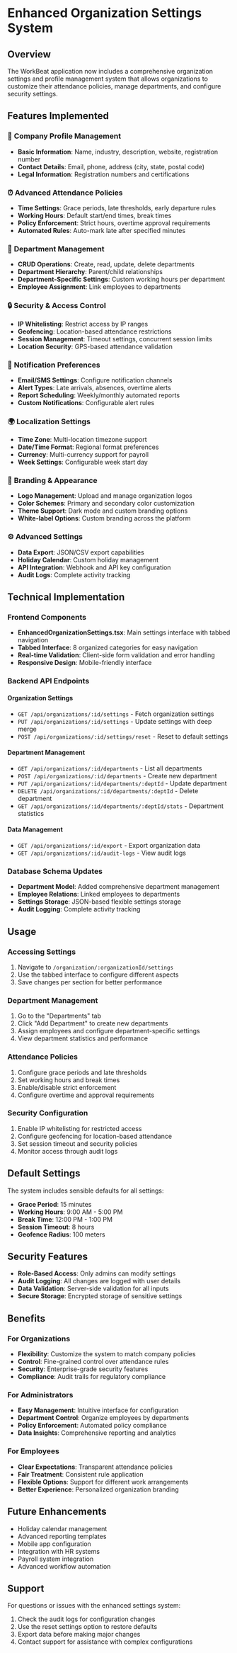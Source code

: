 # Enhanced Organization Settings System

## Overview
The WorkBeat application now includes a comprehensive organization settings and profile management system that allows organizations to customize their attendance policies, manage departments, and configure security settings.

## Features Implemented

### 🏢 **Company Profile Management**
- **Basic Information**: Name, industry, description, website, registration number
- **Contact Details**: Email, phone, address (city, state, postal code)
- **Legal Information**: Registration numbers and certifications

### ⏰ **Advanced Attendance Policies**
- **Time Settings**: Grace periods, late thresholds, early departure rules
- **Working Hours**: Default start/end times, break times
- **Policy Enforcement**: Strict hours, overtime approval requirements
- **Automated Rules**: Auto-mark late after specified minutes

### 👥 **Department Management**
- **CRUD Operations**: Create, read, update, delete departments
- **Department Hierarchy**: Parent/child relationships
- **Department-Specific Settings**: Custom working hours per department
- **Employee Assignment**: Link employees to departments

### 🔒 **Security & Access Control**
- **IP Whitelisting**: Restrict access by IP ranges
- **Geofencing**: Location-based attendance restrictions
- **Session Management**: Timeout settings, concurrent session limits
- **Location Security**: GPS-based attendance validation

### 🔔 **Notification Preferences**
- **Email/SMS Settings**: Configure notification channels
- **Alert Types**: Late arrivals, absences, overtime alerts
- **Report Scheduling**: Weekly/monthly automated reports
- **Custom Notifications**: Configurable alert rules

### 🌍 **Localization Settings**
- **Time Zone**: Multi-location timezone support
- **Date/Time Format**: Regional format preferences
- **Currency**: Multi-currency support for payroll
- **Week Settings**: Configurable week start day

### 🎨 **Branding & Appearance**
- **Logo Management**: Upload and manage organization logos
- **Color Schemes**: Primary and secondary color customization
- **Theme Support**: Dark mode and custom branding options
- **White-label Options**: Custom branding across the platform

### ⚙️ **Advanced Settings**
- **Data Export**: JSON/CSV export capabilities
- **Holiday Calendar**: Custom holiday management
- **API Integration**: Webhook and API key configuration
- **Audit Logs**: Complete activity tracking

## Technical Implementation

### Frontend Components
- **EnhancedOrganizationSettings.tsx**: Main settings interface with tabbed navigation
- **Tabbed Interface**: 8 organized categories for easy navigation
- **Real-time Validation**: Client-side form validation and error handling
- **Responsive Design**: Mobile-friendly interface

### Backend API Endpoints

#### Organization Settings
- `GET /api/organizations/:id/settings` - Fetch organization settings
- `PUT /api/organizations/:id/settings` - Update settings with deep merge
- `POST /api/organizations/:id/settings/reset` - Reset to default settings

#### Department Management
- `GET /api/organizations/:id/departments` - List all departments
- `POST /api/organizations/:id/departments` - Create new department
- `PUT /api/organizations/:id/departments/:deptId` - Update department
- `DELETE /api/organizations/:id/departments/:deptId` - Delete department
- `GET /api/organizations/:id/departments/:deptId/stats` - Department statistics

#### Data Management
- `GET /api/organizations/:id/export` - Export organization data
- `GET /api/organizations/:id/audit-logs` - View audit logs

### Database Schema Updates
- **Department Model**: Added comprehensive department management
- **Employee Relations**: Linked employees to departments
- **Settings Storage**: JSON-based flexible settings storage
- **Audit Logging**: Complete activity tracking

## Usage

### Accessing Settings
1. Navigate to `/organization/:organizationId/settings`
2. Use the tabbed interface to configure different aspects
3. Save changes per section for better performance

### Department Management
1. Go to the "Departments" tab
2. Click "Add Department" to create new departments
3. Assign employees and configure department-specific settings
4. View department statistics and performance

### Attendance Policies
1. Configure grace periods and late thresholds
2. Set working hours and break times
3. Enable/disable strict enforcement
4. Configure overtime and approval requirements

### Security Configuration
1. Enable IP whitelisting for restricted access
2. Configure geofencing for location-based attendance
3. Set session timeout and security policies
4. Monitor access through audit logs

## Default Settings
The system includes sensible defaults for all settings:
- **Grace Period**: 15 minutes
- **Working Hours**: 9:00 AM - 5:00 PM
- **Break Time**: 12:00 PM - 1:00 PM
- **Session Timeout**: 8 hours
- **Geofence Radius**: 100 meters

## Security Features
- **Role-Based Access**: Only admins can modify settings
- **Audit Logging**: All changes are logged with user details
- **Data Validation**: Server-side validation for all inputs
- **Secure Storage**: Encrypted storage of sensitive settings

## Benefits

### For Organizations
- **Flexibility**: Customize the system to match company policies
- **Control**: Fine-grained control over attendance rules
- **Security**: Enterprise-grade security features
- **Compliance**: Audit trails for regulatory compliance

### For Administrators
- **Easy Management**: Intuitive interface for configuration
- **Department Control**: Organize employees by departments
- **Policy Enforcement**: Automated policy compliance
- **Data Insights**: Comprehensive reporting and analytics

### For Employees
- **Clear Expectations**: Transparent attendance policies
- **Fair Treatment**: Consistent rule application
- **Flexible Options**: Support for different work arrangements
- **Better Experience**: Personalized organization branding

## Future Enhancements
- Holiday calendar management
- Advanced reporting templates
- Mobile app configuration
- Integration with HR systems
- Payroll system integration
- Advanced workflow automation

## Support
For questions or issues with the enhanced settings system:
1. Check the audit logs for configuration changes
2. Use the reset settings option to restore defaults
3. Export data before making major changes
4. Contact support for assistance with complex configurations